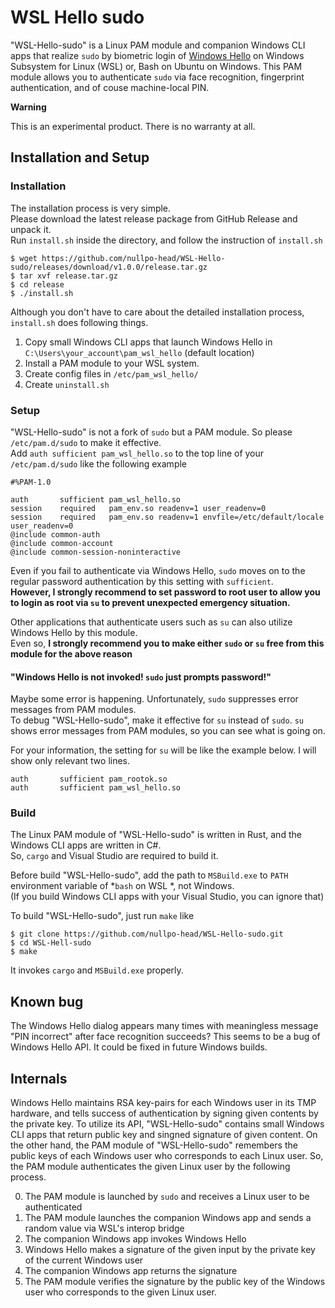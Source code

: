 # WSL Hello sudo

"WSL-Hello-sudo" is a Linux PAM module and companion Windows CLI apps that realize `sudo` by
biometric login of [Windows Hello](https://www.microsoft.com/en-us/windows/windows-hello) on Windows Subsystem for Linux (WSL) or, Bash on Ubuntu on Windows.
This PAM module allows you to authenticate `sudo` via face recognition, fingerprint authentication, and of couse machine-local PIN.

__Warning__

This is an experimental product. There is no warranty at all.

## Installation and Setup

### Installation

The installation process is very simple.  
Please download the latest release package from GitHub Release and unpack it.  
Run `install.sh` inside the directory, and follow the instruction of `install.sh`


```ShellSession
$ wget https://github.com/nullpo-head/WSL-Hello-sudo/releases/download/v1.0.0/release.tar.gz
$ tar xvf release.tar.gz
$ cd release
$ ./install.sh
```

Although you don't have to care about the detailed installation process,  
`install.sh` does following things.

1. Copy small Windows CLI apps that launch Windows Hello in `C:\Users\your_account\pam_wsl_hello` (default location)  
2. Install a PAM module to your WSL system.
3. Create config files in `/etc/pam_wsl_hello/`
4. Create `uninstall.sh`

### Setup

"WSL-Hello-sudo" is not a fork of `sudo` but a PAM module. So please `/etc/pam.d/sudo` to make it effective.  
Add `auth sufficient pam_wsl_hello.so` to the top line of your `/etc/pam.d/sudo` like the following example

```
#%PAM-1.0

auth       sufficient pam_wsl_hello.so
session    required   pam_env.so readenv=1 user_readenv=0
session    required   pam_env.so readenv=1 envfile=/etc/default/locale user_readenv=0
@include common-auth
@include common-account
@include common-session-noninteractive
```
Even if you fail to authenticate via Windows Hello, `sudo` moves on to the regular password authentication by this setting with `sufficient`.  
__However, I strongly recommend to set password to root user to allow you to login as root via `su` to prevent unexpected emergency situation.__

Other applications that authenticate users such as `su` can also utilize Windows Hello by this module.  
Even so, __I strongly recommend you to make either `sudo` or `su` free from this module for the above reason__

#### "Windows Hello is not invoked! `sudo` just prompts password!"

Maybe some error is happening. Unfortunately, `sudo` suppresses error messages from PAM modules.  
To debug "WSL-Hello-sudo", make it effective for `su` instead of `sudo`. `su` shows error messages from PAM modules,
so you can see what is going on.

For your information, the setting for `su` will be like the example below.
I will show only relevant two lines.
```
auth       sufficient pam_rootok.so
auth       sufficient pam_wsl_hello.so  
```

### Build

The Linux PAM module of "WSL-Hello-sudo" is written in Rust, and the Windows CLI apps are written in C#.  
So, `cargo` and Visual Studio are required to build it.

Before build "WSL-Hello-sudo", add the path to `MSBuild.exe` to `PATH` environment variable of *`bash` on WSL *, not Windows.  
(If you build Windows CLI apps with your Visual Studio, you can ignore that)

To build "WSL-Hello-sudo", just run `make` like

```ShellSession
$ git clone https://github.com/nullpo-head/WSL-Hello-sudo.git
$ cd WSL-Hell-sudo
$ make
```
It invokes `cargo` and `MSBuild.exe` properly.

## Known bug

The Windows Hello dialog appears many times with meaningless message "PIN incorrect" after face recognition succeeds? This seems to be a bug of Windows Hello API. It could be fixed in future Windows builds.

## Internals

Windows Hello maintains RSA key-pairs for each Windows user in its TMP hardware, and tells success of authentication by signing given contents by the private key.
To utilize its API, "WSL-Hello-sudo" contains small Windows CLI apps that return public key and singned signature of given content.
On the other hand, the PAM module of "WSL-Hello-sudo" remembers the public keys of each Windows user who corresponds to each Linux user.
So, the PAM module authenticates the given Linux user by the following process.

0. The PAM module is launched by `sudo` and receives a Linux user to be authenticated
1. The PAM module launches the companion Windows app and sends a random value via WSL's interop bridge
2. The companion Windows app invokes Windows Hello
3. Windows Hello makes a signature of the given input by the private key of the current Windows user
4. The companion Windows app returns the signature
5. The PAM module verifies the signature by the public key of the Windows user who corresponds to the given Linux user.

